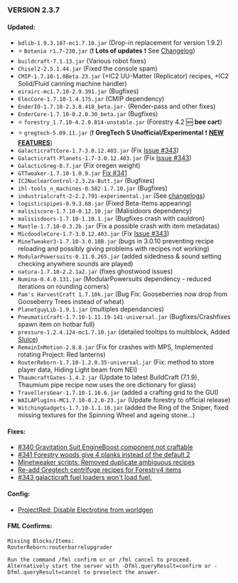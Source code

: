 ### VERSION 2.3.7

#### Updated:
* `bdlib-1.9.3.107-mc1.7.10.jar` (Drop-in replacement for version 1.9.2)
* :star: `Botania r1.7-230.jar` (:exclamation: __Lots of updates__ :exclamation: See [Changelog](http://botaniamod.net/changelog.php#r1.7-230))
* `buildcraft-7.1.13.jar` (Various robot fixes)
* `Chisel2-2.5.1.44.jar` (Fixed the console spam)
* `CMIP-1.7.10-1.0Beta.23.jar` (+IC2 UU-Matter (Replicator) recipes, +IC2 Solid/Fluid canning machine handler)
* `eirairc-mc1.7.10-2.9.391.jar` (Bugfixes)
* `ElecCore-1.7.10-1.4.175.jar` (CMIP dependency)
* `EnderIO-1.7.10-2.3.0.418_beta.jar-` (Render-pass and other fixes)
* `EnderCore-1.7.10-0.2.0.30_beta.jar` (Bugfixes)
* :star: `forestry_1.7.10-4.2.0.814-unstable.jar` (Forestry 4.2 :new: **bee cart**)
* :star: `gregtech-5.09.11.jar` (:exclamation: **GregTech 5 Unofficial/Experimental** :exclamation: [**NEW FEATURES**]())
* `GalacticraftCore-1.7-3.0.12.403.jar` (Fix [Issue #343](https://github.com/Beyond-Reality/BeyondRealityModPack/issues/343))
* `Galacticraft-Planets-1.7-3.0.12.403.jar` (Fix [Issue #343](https://github.com/Beyond-Reality/BeyondRealityModPack/issues/343))
* `GalacticGreg-0.7.jar` (Fix oregen weight)
* `GTTweaker-1.7.10-1.0.9.jar` [Fix #341]( https://github.com/Beyond-Reality/BeyondRealityModPack/commit/40522bdb4e4f3d79f59b84577cecd939fea0dbac)
* `IC2NuclearControl-2.3.2a-Butt.jar` (Bugfixes)
* `ihl-tools_n_machines-0.582-1.7.10.jar` (Bugfixes)
* `industrialcraft-2-2.2.791-experimental.jar` (See [changelogs](http://jenkins.ic2.player.to/job/IC2_experimental/changes))
* `logisticspipes-0.9.3.68.jar` (Fixed Beta-Items appearing)
* `malisiscore-1.7.10-0.12.10.jar` (Malisidoors dependency)
* `malisisdoors-1.7.10-1.10.1.jar` (Bugfixes crash with cauldron)
* `Mantle-1.7.10-0.3.2b.jar` (Fix a possible crash with item metadatas)
* `MicdoodleCore-1.7-3.0.12.403.jar` (Fix [Issue #343](https://github.com/Beyond-Reality/BeyondRealityModPack/issues/343))
* `MineTweaker3-1.7.10-3.0.10B.jar` (bugs in 3.0.10 preventing recipe reloading and possibly giving problems with recipes not working)
* `ModularPowersuits-0.11.0.265.jar` (added sidedness & sound setting checking anywhere sounds are played)
* `natura-1.7.10-2.2.1a2.jar` (fixes ghostwood issues)
* `Numina-0.4.0.131.jar` (ModularPowersuits dependency - reduced iterations on rounding corners)
* `Pam's HarvestCraft 1.7.10k.jar` (Bug Fix: Gooseberries now drop from Gooseberry Trees instead of wheat)
* `PlanetguyLib-1.9.1.jar` (multiples dependancies)
* `PneumaticCraft-1.7.10-1.11.19-141-universal.jar` (Bugfixes/Crashfixes spawn item on hotbar full)
* `pressure-1.2.4.124-mc1.7.10.jar` (detailed tooltips to multiblock, Added [Sluice](https://bdew.net/sluice/))
* `RemainInMotion-2.8.8.jar` (Fix for crashes with MPS, Implemented rotating Project: Red lanterns)
* `RouterReborn-1.7.10-1.2.0.35-universal.jar` (Fix: method to store player data, Hiding Light beam from NEI)
* `ThaumcraftGates-1.4.2.jar` (Update to latest BuildCraft (7.1.9), Thaumium pipe recipe now uses the ore dictionary for glass)
* `TravellersGear-1.7.10-1.16.6.jar` (added a crafting grid to the GUI)
* `WAILAPlugins-MC1.7.10-0.2.0-23.jar` (Update forestry to official release)
* `WitchingGadgets-1.7.10-1.1.10.jar` (added the Ring of the Sniper, fixed missing textures for the Spinning Wheel and ageing stone…)

#### Fixes:

* [#340 Gravitation Suit EngineBoost component not craftable](https://github.com/Beyond-Reality/BeyondRealityModPack/issues/340)
* [#341 Forestry woods give 4 planks instead of the default 2](https://github.com/Beyond-Reality/BeyondRealityModPack/issues/341)
* [Minetweaker scripts: Removed duplicate ambiguous recipes](https://github.com/Beyond-Reality/BeyondRealityModPack/commit/17937057c6f578ddc48366f57ca1efb9dc0139dd)
* [Re-add Gregtech centrifuge recipes for Forestry4 items](https://github.com/Beyond-Reality/BeyondRealityModPack/commit/40f0bc613b0c054bcbdfe78ae9149a8c46aae253)
* [#343 galacticraft fuel loaders won't load fuel.](https://github.com/Beyond-Reality/BeyondRealityModPack/issues/343)

#### Config:

* [ProjectRed: Disable Electrotine from worldgen](https://github.com/Beyond-Reality/BeyondRealityModPack/commit/07b77a9ddeafc7d9b101b6ffbd5bfd735b9a2e6f)

#### FML Confirms:
```
Missing Blocks/Items:
RouterReborn:routerbarrelupgrader

Run the command /fml confirm or or /fml cancel to proceed.
Alternatively start the server with -Dfml.queryResult=confirm or -Dfml.queryResult=cancel to preselect the answer.
```
